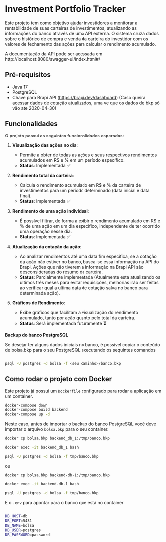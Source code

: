 # Investment Portfolio Tracker


Este projeto tem como objetivo ajudar investidores a monitorar a rentabilidade de suas carteiras de investimentos, atualizando as informações do banco através de uma API externa. O sistema cruza dados sobre o histórico de compra e venda da carteira do investidor com os valores de fechamento das ações para calcular o rendimento acumulado.

A documentação da API pode ser acessada em http://localhost:8080/swagger-ui/index.html#/

## Pré-requisitos

- Java 17
- PostgreSQL
- Chave para Brapi API (https://brapi.dev/dashboard) (Caso queira acessar dados de cotação atualizados, uma ve que os dados de bkp só vão ate 2020-04-30)
  
## Funcionalidades

O projeto possui as seguintes funcionalidades esperadas:

1. **Visualização das ações no dia**:
   - Permite a obter de todas as ações e seus respectivos rendimentos acumulados em R$ e % em um período específico.
   - **Status**: Implementada ✅

2. **Rendimento total da carteira**:
   - Calcula o rendimento acumulado em R$ e % da carteira de investimentos para um período determinado (data inicial e data final).
   - **Status**: Implementada ✅

3. **Rendimento de uma ação individual**:
   - É possível filtrar, de forma a exibir o rendimento acumulado em R$ e % de uma ação em um dia específico, independente de ter ocorrido uma operação nesse dia.
   - **Status**: Implementada ✅

4. **Atualização da cotação da ação**:
   - Ao analizar rendimentos até uma data fim específica, se a cotação da ação não estiver no banco, busca-se essa informação na API do Brapi. Ações que não tiverem a informação na Brapi API são desconsideradas do resumo da carteira.
   - **Status**: Parcialmente implementada (Atualmente esta atualizando os ultimos três meses para evitar requisições, melhorias irão ser feitas ao verificar qual a ultima data de cotação salva no banco para determinada ação).

5. **Gráficos de Rendimento**:
   - Exibe gráficos que facilitam a visualização do rendimento acumulado, tanto por ação quanto pelo total da carteira.
   - **Status**: Será implementada futuramente ⏳

**Backup do banco PostgreSQL**

Se desejar ter alguns dados iniciais no banco, é possível copiar o conteúdo de bolsa.bkp para o seu PostgreSQL executando os sequintes comandos

```sh

psql -U postgres -d bolsa -f <seu caminho>/banco.bkp

```

## Como rodar o projeto com Docker

Este projeto já possui um `Dockerfile` configurado para rodar a aplicação em um container.

```sh
docker-compose down
docker-compose build backend
docker-compose up -d
```

Neste caso, antes de importar o backup do banco PostgreSQL você deve importar o arquivo `bolsa.bkp` para o seu container.

```sh
docker cp bolsa.bkp backend_db_1:/tmp/banco.bkp

docker exec -it backend_db_1 bash

psql -U postgres -d bolsa -f tmp/banco.bkp
```
ou

```sh
docker cp bolsa.bkp backend-db-1:/tmp/banco.bkp

docker exec -it backend-db-1 bash

psql -U postgres -d bolsa -f tmp/banco.bkp
```

E o `.env` para apontar para o banco que está no container

```sh

DB_HOST=db
DB_PORT=5431
DB_NAME=bolsa
DB_USER=postgres
DB_PASSWORD=password

```
